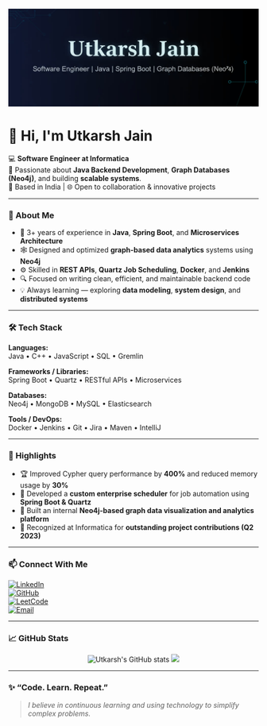 ![Header](./header.png)


# 👋 Hi, I'm Utkarsh Jain  

💻 **Software Engineer at Informatica**  
🚀 Passionate about **Java Backend Development**, **Graph Databases (Neo4j)**, and building **scalable systems**.  
📍 Based in India | 🌐 Open to collaboration & innovative projects  

---

### 🧠 About Me  
- 🧩 3+ years of experience in **Java**, **Spring Boot**, and **Microservices Architecture**  
- 🕸️ Designed and optimized **graph-based data analytics** systems using **Neo4j**  
- ⚙️ Skilled in **REST APIs**, **Quartz Job Scheduling**, **Docker**, and **Jenkins**  
- 🔍 Focused on writing clean, efficient, and maintainable backend code  
- 💡 Always learning — exploring **data modeling**, **system design**, and **distributed systems**  

---

### 🛠️ Tech Stack  

**Languages:**  
Java • C++ • JavaScript • SQL • Gremlin  

**Frameworks / Libraries:**  
Spring Boot • Quartz • RESTful APIs • Microservices  

**Databases:**  
Neo4j • MongoDB • MySQL • Elasticsearch  

**Tools / DevOps:**  
Docker • Jenkins • Git • Jira • Maven • IntelliJ  

---

### 🌟 Highlights  
- 🏆 Improved Cypher query performance by **400%** and reduced memory usage by **30%**  
- 🔧 Developed a **custom enterprise scheduler** for job automation using **Spring Boot & Quartz**  
- 🧩 Built an internal **Neo4j-based graph data visualization and analytics platform**  
- 💬 Recognized at Informatica for **outstanding project contributions (Q2 2023)**  

---

### 📫 Connect With Me  

[![LinkedIn](https://img.shields.io/badge/LinkedIn-Utkarsh%20Jain-blue?logo=linkedin)](https://www.linkedin.com/in/utkarshjainlpu/)  
[![GitHub](https://img.shields.io/badge/GitHub-Utkarsh--Jain--LPU-black?logo=github)](https://github.com/Utkarsh-Jain-LPU)  
[![LeetCode](https://img.shields.io/badge/LeetCode-Utkarsh__Jain-orange?logo=leetcode)](https://leetcode.com/u/Utkarsh_Jain/)  
[![Email](https://img.shields.io/badge/Email-utkarshjain7869@gmail.com-red?logo=gmail)](mailto:utkarshjain7869@gmail.com)  

---

### 📈 GitHub Stats  

<p align="center">
  <img src="https://github-readme-stats.vercel.app/api?username=Utkarsh-Jain-LPU&show_icons=true&theme=tokyonight" alt="Utkarsh's GitHub stats" height="160"/>
  <img src="https://github-readme-stats.vercel.app/api/top-langs/?username=Utkarsh-Jain-LPU&layout=compact&theme=tokyonight" height="160"/>
</p>

---

### ✨ “Code. Learn. Repeat.”  

> *I believe in continuous learning and using technology to simplify complex problems.*
